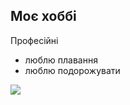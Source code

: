 ## Моє хоббі

Професійні

*   люблю плавання
*   люблю подорожувати

![](https://33333.cdn.cke-cs.com/kSW7V9NHUXugvhoQeFaf/images/fc4b20b1fa53f119f97801bfcce1657a3e62cc06d2bc67fc.jpg)
